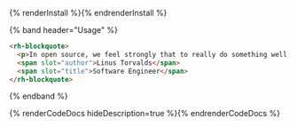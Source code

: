 {% renderInstall %}{% endrenderInstall %}

{% band header="Usage" %}
```html
<rh-blockquote>
  <p>In open source, we feel strongly that to really do something well, you have to get a lot of people involved.</p>
  <span slot="author">Linus Torvalds</span>
  <span slot="title">Software Engineer</span>
</rh-blockquote>
```
{% endband %}

{% renderCodeDocs hideDescription=true %}{% endrenderCodeDocs %}
